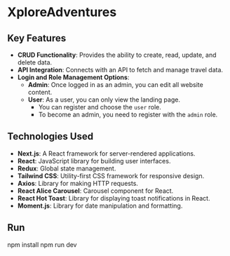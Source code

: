 # XploreAdventures

## Key Features

- **CRUD Functionality**: Provides the ability to create, read, update, and delete data.
- **API Integration**: Connects with an API to fetch and manage travel data.
- **Login and Role Management Options**:
  - **Admin**: Once logged in as an admin, you can edit all website content.
  - **User**: As a user, you can only view the landing page.
    - You can register and choose the `user` role.
    - To become an admin, you need to register with the `admin` role.

## Technologies Used

- **Next.js**: A React framework for server-rendered applications.
- **React**: JavaScript library for building user interfaces.
- **Redux**: Global state management.
- **Tailwind CSS**: Utility-first CSS framework for responsive design.
- **Axios**: Library for making HTTP requests.
- **React Alice Carousel**: Carousel component for React.
- **React Hot Toast**: Library for displaying toast notifications in React.
- **Moment.js**: Library for date manipulation and formatting.


## Run

npm install
npm run dev